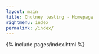 ```yaml
---
layout: main
title: Chutney testing - Homepage
rightmenu: index
permalink: /index/
---
```

{% include pages/index.html %}